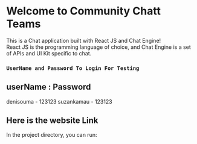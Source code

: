 # Welcome to Community Chatt Teams

This is a Chat application built with React JS and Chat Engine!  
React JS is the programming language of choice, and Chat Engine is a set of APIs and UI Kit specific to chat.

### `UserName and Password To Login For Testing`
## userName :  Password
denisouma - 123123
suzankamau - 123123

## Here is the website Link

In the project directory, you can run:
